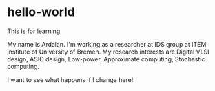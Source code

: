 # hello-world
This is for learning

My name is Ardalan. I'm working as a researcher at IDS group at ITEM institute of University of Bremen.
My research interests are Digital VLSI design, ASIC design, Low-power, Approximate computing, Stochastic computing.


I want to see what happens if I change here!